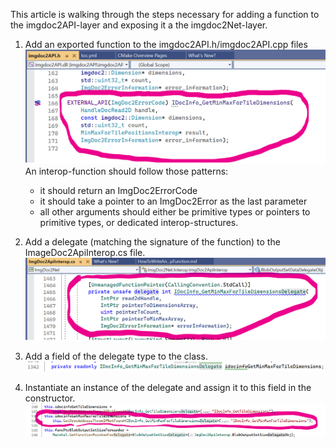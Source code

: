 ﻿This article is walking through the steps necessary for adding a
function to the imgdoc2API-layer and exposing it a the imgdoc2Net-layer.

1. Add an exported function to the imgdoc2API.h/imgdoc2API.cpp files
![image](../assets/HowToWriteAnInteropFunction_1.png)
An interop-function should follow those patterns:
    - it should return an ImgDoc2ErrorCode 
    - it should take a pointer to an ImgDoc2Error as the last parameter
    - all other arguments should either be primitive types or pointers to primitive types, or dedicated interop-structures.

2. Add a delegate (matching the signature of the function) to the ImageDoc2ApiInterop.cs file.
![image](../assets/HowToWriteAnInteropFunction_2.png)

3. Add a field of the delegate type to the class.
![image](../assets/HowToWriteAnInteropFunction_3.png)

4. Instantiate an instance of the delegate and assign it to this field in the constructor.
![image](../assets/HowToWriteAnInteropFunction_4.png)

